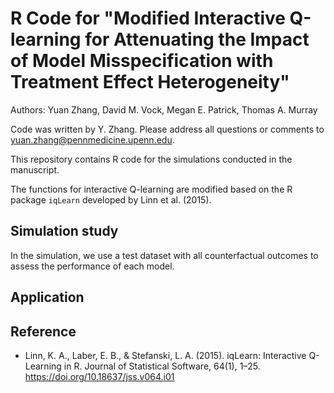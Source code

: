 # R Code for "Modified Interactive Q-learning for Attenuating the Impact of Model Misspecification with Treatment Effect Heterogeneity"
Authors: Yuan Zhang, David M. Vock, Megan E. Patrick, Thomas A. Murray

Code was written by Y. Zhang. Please address all questions or comments to yuan.zhang@pennmedicine.upenn.edu.

This repository contains R code for the simulations conducted in the manuscript.

The functions for interactive Q-learning are modified based on the R package `iqLearn` developed by Linn et al. (2015).

## Simulation study

In the simulation, we use a test dataset with all counterfactual outcomes to assess the performance of each model.

## Application

## Reference
* Linn, K. A., Laber, E. B., & Stefanski, L. A. (2015). iqLearn: Interactive Q-Learning in R. Journal of Statistical Software, 64(1), 1–25. https://doi.org/10.18637/jss.v064.i01
